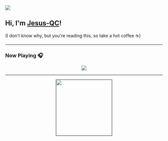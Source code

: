 <img src="https://imgur.com/jOAqOQ9.png">


## Hi, I'm <a href="https://jesusqc.es" target="_blank">Jesus-QC</a>!
(I don't know why, but you're reading this, so take a hot coffee ☕)

---

### Now Playing 🎧
<div align="center">
   <img src="https://spotify-github-profile.vercel.app/api/view?uid=jesusquirocampos&cover_image=true&theme=novatorem"/>
</div>

---

<div align="center">
  <a href="">
  <img height="180em" src="https://github-readme-stats.vercel.app/api?username=Jesus-QC&show_icons=true&theme=dracula&include_all_commits=true&count_private=true"/>
</div>

